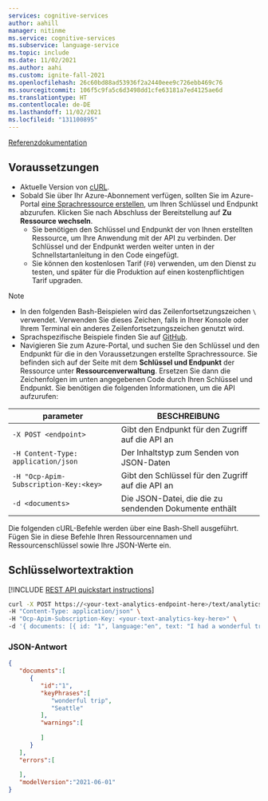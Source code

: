 ```yaml
---
services: cognitive-services
author: aahill
manager: nitinme
ms.service: cognitive-services
ms.subservice: language-service
ms.topic: include
ms.date: 11/02/2021
ms.author: aahi
ms.custom: ignite-fall-2021
ms.openlocfilehash: 26c60bd88ad53936f2a2440eee9c726ebb469c76
ms.sourcegitcommit: 106f5c9fa5c6d3498dd1cfe63181a7ed4125ae6d
ms.translationtype: HT
ms.contentlocale: de-DE
ms.lasthandoff: 11/02/2021
ms.locfileid: "131100895"
---
```

[Referenzdokumentation](https://westus2.dev.cognitive.microsoft.com/docs/services/TextAnalytics-v3-1/)


## <a name="prerequisites"></a>Voraussetzungen

* Aktuelle Version von [cURL](https://curl.haxx.se/).
* Sobald Sie über Ihr Azure-Abonnement verfügen, sollten Sie im Azure-Portal <a href="https://ms.portal.azure.com/#create/Microsoft.CognitiveServicesTextAnalytics"  title="Erstellen einer Sprachressource"  target="_blank">eine Sprachressource erstellen</a>, um Ihren Schlüssel und Endpunkt abzurufen. Klicken Sie nach Abschluss der Bereitstellung auf **Zu Ressource wechseln**.
    * Sie benötigen den Schlüssel und Endpunkt der von Ihnen erstellten Ressource, um Ihre Anwendung mit der API zu verbinden. Der Schlüssel und der Endpunkt werden weiter unten in der Schnellstartanleitung in den Code eingefügt.
    * Sie können den kostenlosen Tarif (`F0`) verwenden, um den Dienst zu testen, und später für die Produktion auf einen kostenpflichtigen Tarif upgraden.

> [!NOTE]
> * In den folgenden Bash-Beispielen wird das Zeilenfortsetzungszeichen `\` verwendet. Verwenden Sie dieses Zeichen, falls in Ihrer Konsole oder Ihrem Terminal ein anderes Zeilenfortsetzungszeichen genutzt wird.
> * Sprachspezifische Beispiele finden Sie auf [GitHub](https://github.com/Azure-Samples/cognitive-services-quickstart-code).
> * Navigieren Sie zum Azure-Portal, und suchen Sie den Schlüssel und den Endpunkt für die in den Voraussetzungen erstellte Sprachressource. Sie befinden sich auf der Seite mit dem **Schlüssel und Endpunkt** der Ressource unter **Ressourcenverwaltung**. Ersetzen Sie dann die Zeichenfolgen im unten angegebenen Code durch Ihren Schlüssel und Endpunkt.
Sie benötigen die folgenden Informationen, um die API aufzurufen:


|parameter  |BESCHREIBUNG  |
|---------|---------|
|`-X POST <endpoint>`     | Gibt den Endpunkt für den Zugriff auf die API an        |
|`-H Content-Type: application/json`     | Der Inhaltstyp zum Senden von JSON-Daten          |
|`-H "Ocp-Apim-Subscription-Key:<key>`    | Gibt den Schlüssel für den Zugriff auf die API an        |
|`-d <documents>`     | Die JSON-Datei, die die zu sendenden Dokumente enthält         |

Die folgenden cURL-Befehle werden über eine Bash-Shell ausgeführt. Fügen Sie in diese Befehle Ihren Ressourcennamen und Ressourcenschlüssel sowie Ihre JSON-Werte ein.


## <a name="key-phrase-extraction"></a>Schlüsselwortextraktion

[!INCLUDE [REST API quickstart instructions](../../../includes/rest-api-instructions.md)]

```bash
curl -X POST https://<your-text-analytics-endpoint-here>/text/analytics/v3.1/keyPhrases \
-H "Content-Type: application/json" \
-H "Ocp-Apim-Subscription-Key: <your-text-analytics-key-here>" \
-d '{ documents: [{ id: "1", language:"en", text: "I had a wonderful trip to Seattle last week."}]}'
```

### <a name="json-response"></a>JSON-Antwort

```json
{
   "documents":[
      {
         "id":"1",
         "keyPhrases":[
            "wonderful trip",
            "Seattle"
         ],
         "warnings":[
            
         ]
      }
   ],
   "errors":[
      
   ],
   "modelVersion":"2021-06-01"
}
```
